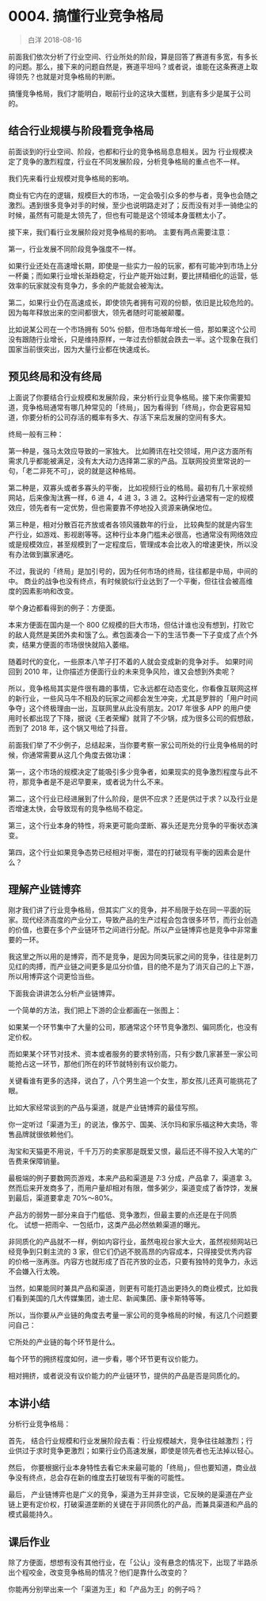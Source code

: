 # 0004. 搞懂行业竞争格局

> 白洋
2018-08-16

前面我们依次分析了行业空间、行业所处的阶段，算是回答了赛道有多宽，有多长的问题。那么，接下来的问题自然是，赛道平坦吗？或者说，谁能在这条赛道上取得领先？也就是对竞争格局的判断。

搞懂竞争格局，我们才能明白，眼前行业的这块大蛋糕，到底有多少是属于公司的。

## 结合行业规模与阶段看竞争格局

前面谈到的行业空间、阶段，也都和行业的竞争格局息息相关。因为 行业规模决定了竞争的激烈程度，行业在不同发展阶段，分析竞争格局的重点也不一样。

我们先来看行业规模对竞争格局的影响。

商业有它内在的逻辑，规模巨大的市场，一定会吸引众多的参与者，竞争也会随之激烈。遇到很多竞争对手的时候，至少也说明路走对了；反而没有对手一骑绝尘的时候，虽然有可能是太领先了，但也有可能是这个领域本身蛋糕太小了。

接下来，我们看行业发展阶段对竞争格局的影响。 主要有两点需要注意：

第一，行业发展不同阶段竞争强度不一样。

如果行业还处在高速增长期，即使是一些实力一般的玩家，都有可能冲到市场上分一杯羹；而如果行业增长渐趋稳定，行业产能开始过剩，要比拼精细化的运营，低效率的玩家就没有竞争力，多余的产能就会被淘汰。

第二，如果行业仍在高速成长，即使领先者拥有可观的份额，依旧是比较危险的。因为每年释放出来的空间都很大，领先者随时可能被颠覆。

比如说某公司在一个市场拥有 50% 份额，但市场每年增长一倍，那如果这个公司没有跟随行业增长，只是维持原样，一年过去份额就会跌去一半。这个现象在我们国家当前很突出，因为大量行业都在快速成长。

## 预见终局和没有终局

上面说了你要结合行业规模和发展阶段，来分析行业竞争格局。接下来你需要知道，竞争格局通常有哪几种常见的「终局」，因为看得到「终局」，你会更容易知道，你要分析的公司存活的概率有多大、存活下来后发展的空间有多大。

终局一般有三种：

第一种是，强马太效应导致的一家独大。 比如腾讯在社交领域，用户这方面所有需求几乎都能被满足，没有太大动力选择第二家的产品。互联网投资里常说的一句，「老二非死不可」，说的就是这种格局。

第二种是，双寡头或者多寡头的平衡， 比如视频行业的格局。最初有几十家视频网站，后来像淘汰赛一样，6 进 4，4 进 3，3 进 2。这种行业通常有一定的规模效应，领先者有一定优势，但也需要靠不停地投入资源来确保地位。

第三种是，相对分散百花齐放或者各领风骚数年的行业， 比较典型的就是内容生产行业，如游戏、影视剧等等。这种行业本身门槛未必很高，也通常没有网络效应或是规模效应，甚至规模到了一定程度后，管理成本会比收入的增速更快，所以没有办法做到赢家通吃。

不过，我说的「终局」是加引号的，因为任何市场的终局，往往都是中局，中间的中。 商业的战争也没有终点，有时候貌似行业达到了一个平衡，但往往会被高维度的因素影响和改变。

举个身边都看得到的例子：方便面。

本来方便面在国内是一个 800 亿规模的巨大市场，但估计谁也没有想到，打败它的敌人竟然是美团外卖和饿了么。煮包面凑合一下的生活节奏一下子变成了点个外卖，结果方便面的市场很快就陷入萎缩。

随着时代的变化，一些原本八竿子打不着的人就会变成新的竞争对手。 如果时间回到 2010 年，让你描述方便面行业的未来竞争风险，谁又会想到外卖呢？

所以，竞争格局其实是件很有趣的事情，它永远都在动态变化，你看像互联网这样的新行业，一些风马牛不相及的玩家之间都会发生冲突，尤其是罗胖的「用户时间争夺」这个终极理由一出，互联网里从此没有朋友。2017 年很多 APP 的用户使用时长都出现了下降，据说《王者荣耀》就背了不少锅，成为很多公司的假想敌，而到了 2018 年，这个锅又甩给了抖音。

前面我们举了不少例子，总结起来，当你要考察一家公司所处的行业竞争格局的时候，你通常需要从这几个角度去做功课：

第一，这个市场的规模决定了能吸引多少竞争者，如果现实的竞争激烈程度与此不符，那竞争者是不是迟早要来，或者说为什么不来。

第二，这个行业已经进展到了什么阶段，是供不应求？还是供过于求？以及行业是否增速太快，会导致现有的竞争格局不稳定。

第三，这个行业本身的特性，将来更可能向垄断、寡头还是充分竞争的平衡状态演变。

第四，这个行业如果竞争态势已经相对平衡，潜在的打破现有平衡的因素会是什么？

## 理解产业链博弈

刚才我们讲了行业竞争格局，但其实广义的竞争，并不局限于处在同一平面的玩家。现代经济高度的产业分工，导致产品的生产过程会包含很多环节，而行业创造的价值，也要在多个产业链环节之间进行分配。所以产业链博弈也是竞争中非常重要的一环。

我这里之所以用的是博弈，而不是竞争，是因为同类玩家之间的竞争，往往是刺刀见红的肉搏，而产业链之间更多是瓜分价值，目的绝不是为了消灭自己的上下游，所以用博弈这个词更恰当些。

下面我会讲讲怎么分析产业链博弈。

一个简单的方法，我们把上下游的企业都画在一张图上：

如果某一个环节集中了大量的公司，那通常这个环节竞争激烈、偏同质化，也没有定价权。

而如果某个环节对技术、资本或者服务的要求特别高，只有少数几家甚至一家公司能抢占这一环节，那他们所在的环节就特别有议价能力。

关键看谁有更多的选择，说白了，八个男生追一个女生，那女孩儿还真可能挑花了眼。

比如大家经常谈到的产品与渠道，就是产业链博弈的最佳写照。

你一定听过「渠道为王」的说法，像苏宁、国美、沃尔玛和家乐福这种大卖场，零售品牌就很依赖他们。

淘宝和天猫更不用说，千千万万的卖家那是既爱又恨，最后还不得不投入大笔的广告费来保障销量。

最极端的例子要数网页游戏，本来产品和渠道是 7:3 分成，产品拿 7，渠道拿 3。然而后来开发商多了，而用户量却相对有限，僧多粥少，渠道变成了香饽饽，发展到最后，渠道要拿走 70%～80%。

产品方的弱势一部分来自于门槛低、竞争激烈，但最主要的点还是在于同质化。 试想一把雨伞、一包纸巾，这类产品必然依赖渠道的曝光。

非同质化的产品就不一样，例如内容行业，虽然电视台家大业大，虽然视频网站已经竞争到只剩主流的 3 家，但它们仍逃不脱高昂的内容成本，只得接受优秀内容的价格一涨再涨。内容方也就形成了百花齐放的业态，只要有独特的竞争力，永远不会嫌入行太晚。

当然，如果能同时兼具产品和渠道，则更有可能打造出更持久的商业模式，比如我们看到美国的几大传媒集团，迪士尼、新闻集团、康卡斯特等等。

所以，当你要从产业链的角度去考量一家公司的竞争格局的时候，有这几个问题要问自己：

它所处的产业链的每个环节是什么。

每个环节的拥挤程度如何，进一步看，哪个环节更有议价能力。

相对拥挤，或者说没有议价能力的产业链环节，提供的产品是否是同质化的。

## 本讲小结

分析行业竞争格局：

首先， 结合行业规模和行业发展阶段去看：行业规模越大，竞争往往越激烈；行业供过于求时竞争更激烈；如果行业仍高速发展，即使是领先者也无法掉以轻心。

然后， 你要根据行业本身特性去看它未来最可能的「终局」，但也要知道，商业战争没有终点，总会存在新的维度去打破现有平衡的可能性。

最后， 产业链博弈也是广义的竞争，渠道为王并非空谈，它反映的是渠道在产业链上更有定价权，打破渠道垄断的关键在于非同质化的产品，而兼具渠道和产品的模式最能持久。

## 课后作业

除了方便面，想想有没有其他行业，在「公认」没有悬念的情况下，出现了半路杀出个程咬金，改变竞争格局的情况？他们是靠什么改变的？

你能再分别举出来一个「渠道为王」和「产品为王」的例子吗？

